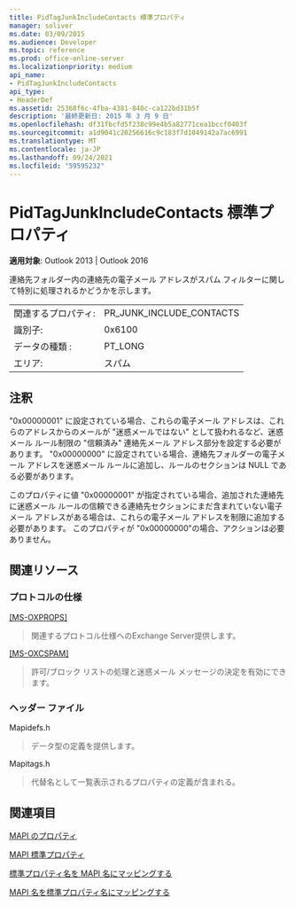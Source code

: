 ```yaml
---
title: PidTagJunkIncludeContacts 標準プロパティ
manager: soliver
ms.date: 03/09/2015
ms.audience: Developer
ms.topic: reference
ms.prod: office-online-server
ms.localizationpriority: medium
api_name:
- PidTagJunkIncludeContacts
api_type:
- HeaderDef
ms.assetid: 25368f6c-4fba-4381-840c-ca122bd31b5f
description: '最終更新日: 2015 年 3 月 9 日'
ms.openlocfilehash: df31fbcfd5f238c99e4b5a82771cea1bccf0403f
ms.sourcegitcommit: a1d9041c20256616c9c183f7d1049142a7ac6991
ms.translationtype: MT
ms.contentlocale: ja-JP
ms.lasthandoff: 09/24/2021
ms.locfileid: "59595232"
---
```

# <a name="pidtagjunkincludecontacts-canonical-property"></a>PidTagJunkIncludeContacts 標準プロパティ

  
  
**適用対象**: Outlook 2013 | Outlook 2016 
  
連絡先フォルダー内の連絡先の電子メール アドレスがスパム フィルターに関して特別に処理されるかどうかを示します。
  
|||
|:-----|:-----|
|関連するプロパティ:  <br/> |PR_JUNK_INCLUDE_CONTACTS  <br/> |
|識別子:  <br/> |0x6100  <br/> |
|データの種類 :   <br/> |PT_LONG  <br/> |
|エリア:  <br/> |スパム  <br/> |
   
## <a name="remarks"></a>注釈

"0x00000001" に設定されている場合、これらの電子メール アドレスは、これらのアドレスからのメールが "迷惑メールではない" として扱われるなど、迷惑メール ルール制限の "信頼済み" 連絡先メール アドレス部分を設定する必要があります。 "0x00000000" に設定されている場合、連絡先フォルダーの電子メール アドレスを迷惑メール ルールに追加し、ルールのセクションは NULL である必要があります。
  
このプロパティに値 "0x00000001" が指定されている場合、追加された連絡先に迷惑メール ルールの信頼できる連絡先セクションにまだ含まれていない電子メール アドレスがある場合は、これらの電子メール アドレスを制限に追加する必要があります。 このプロパティが "0x00000000"の場合、アクションは必要ありません。
  
## <a name="related-resources"></a>関連リソース

### <a name="protocol-specifications"></a>プロトコルの仕様

[[MS-OXPROPS]](https://msdn.microsoft.com/library/f6ab1613-aefe-447d-a49c-18217230b148%28Office.15%29.aspx)
  
> 関連するプロトコル仕様へのExchange Server提供します。
    
[[MS-OXCSPAM]](https://msdn.microsoft.com/library/522f8587-4aed-4cd6-831b-40bd87862189%28Office.15%29.aspx)
  
> 許可/ブロック リストの処理と迷惑メール メッセージの決定を有効にできます。
    
### <a name="header-files"></a>ヘッダー ファイル

Mapidefs.h
  
> データ型の定義を提供します。
    
Mapitags.h
  
> 代替名として一覧表示されるプロパティの定義が含まれる。
    
## <a name="see-also"></a>関連項目



[MAPI のプロパティ](mapi-properties.md)
  
[MAPI 標準プロパティ](mapi-canonical-properties.md)
  
[標準プロパティ名を MAPI 名にマッピングする](mapping-canonical-property-names-to-mapi-names.md)
  
[MAPI 名を標準プロパティ名にマッピングする](mapping-mapi-names-to-canonical-property-names.md)

